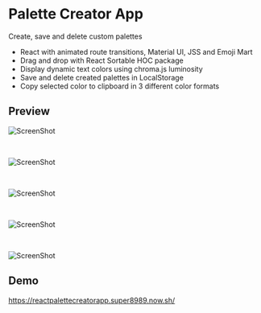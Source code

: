 # Palette Creator App

Create, save and delete custom palettes

* React with animated route transitions, Material UI, JSS and Emoji Mart
* Drag and drop with React Sortable HOC package 
* Display dynamic text colors using chroma.js luminosity
* Save and delete created palettes in LocalStorage 
* Copy selected color to clipboard in 3 different color formats

## Preview

![ScreenShot](https://raw.github.com/super8989/React_palette_creator_app/master/screenshot/1.png)

<p>&nbsp;</p>

![ScreenShot](https://raw.github.com/super8989/React_palette_creator_app/master/screenshot/2.png)

<p>&nbsp;</p>

![ScreenShot](https://raw.github.com/super8989/React_palette_creator_app/master/screenshot/3.png)

<p>&nbsp;</p>

![ScreenShot](https://raw.github.com/super8989/React_palette_creator_app/master/screenshot/4.png)

<p>&nbsp;</p>

![ScreenShot](https://raw.github.com/super8989/React_palette_creator_app/master/screenshot/5.png)




## Demo

https://reactpalettecreatorapp.super8989.now.sh/


